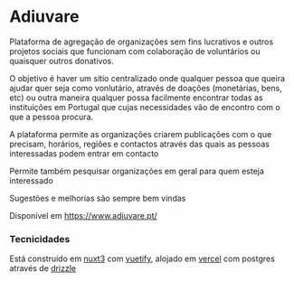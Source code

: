 # Adiuvare

Plataforma de agregação de organizações sem fins lucrativos e outros projetos sociais que funcionam com colaboração de voluntários ou quaisquer outros donativos.

O objetivo é haver um sitio centralizado onde qualquer pessoa que queira ajudar quer seja como vonlutário, através de doações (monetárias, bens, etc) ou outra maneira qualquer possa facilmente encontrar todas as instituições em Portugal que cujas necessidades vão de encontro com o que a pessoa procura.

A plataforma permite as organizações criarem publicações com o que precisam, horários, regiões e contactos através das quais as pessoas interessadas podem entrar em contacto

Permite também pesquisar organizações em geral para quem esteja interessado

Sugestões e melhorias são sempre bem vindas

Disponível em https://www.adiuvare.pt/

### Tecnicidades

Está construído em [nuxt3](https://nuxt.com/) com [vuetify](https://vuetifyjs.com/en/), alojado em [vercel](https://vercel.com/) com postgres através de [drizzle](https://orm.drizzle.team/)
